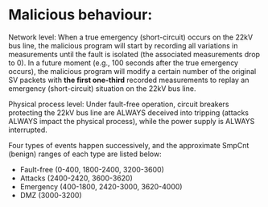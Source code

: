 # Malicious behaviour:

Network level: When a true emergency (short-circuit) occurs on the 22kV bus line, the malicious program will start by recording all variations in measurements until the fault is isolated (the associated measurements drop to 0). In a future moment (e.g., 100 seconds after the true emergency occurs), the malicious program will modify a certain number of the original SV packets with **the first one-third** recorded measurements to replay an emergency (short-circuit) situation on the 22kV bus line.

Physical process level: Under fault-free operation, circuit breakers protecting the 22kV bus line are ALWAYS deceived into tripping (attacks ALWAYS impact the physical process), while the power supply is ALWAYS interrupted.

Four types of events happen successively, and the approximate SmpCnt (benign) ranges of each type are listed below:
- Fault-free (0-400, 1800-2400, 3200-3600)
- Attacks (2400-2420, 3600-3620)
- Emergency (400-1800, 2420-3000, 3620-4000)
- DMZ (3000-3200)